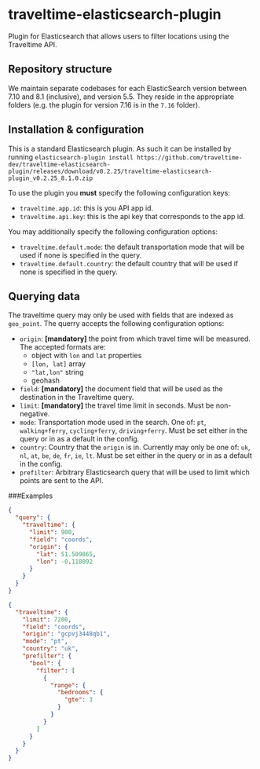 # traveltime-elasticsearch-plugin
Plugin for Elasticsearch that allows users to filter locations using the Traveltime API.

## Repository structure
We maintain separate codebases for each ElasticSearch version between 7.10 and 8.1 (inclusive), and version 5.5. They reside in the appropriate folders (e.g. the plugin for version 7.16 is in the `7.16` folder).

## Installation & configuration 
This is a standard Elasticsearch plugin. As such it can be installed by running `elasticsearch-plugin install https://github.com/traveltime-dev/traveltime-elasticsearch-plugin/releases/download/v0.2.25/traveltime-elasticsearch-plugin_v0.2.25_8.1.0.zip`

To use the plugin you **must** specify the following configuration keys:
 - `traveltime.app.id`: this is you API app id.
 - `traveltime.api.key`: this is the api key that corresponds to the app id.

You may additionally specify the following configuration options:
 - `traveltime.default.mode`: the default transportation mode that will be used if none is specified in the query.
 - `traveltime.default.country`: the default country that  will be used if none is specified in the query.
 
## Querying data
The traveltime query may only be used with fields that are indexed as `geo_point`. The querry accepts the following configuration options:
- `origin`: **[mandatory]** the point from which travel time will be measured. The accepted formats are:
    - object with `lon` and `lat` properties
    - `[lon, lat]` array
    - `"lat,lon"` string
    - geohash
- `field`: **[mandatory]** the document field that will be used as the destination in the Traveltime query.
- `limit`: **[mandatory]** the travel time limit in seconds. Must be non-negative.
- `mode`: Transportation mode used in the search. One of: `pt`, `walking+ferry`, `cycling+ferry`, `driving+ferry`. Must be set either in the query or in as a default in the config.
- `country`: Country that the `origin` is in. Currently may only be one of: `uk`, `nl`, `at`, `be`, `de`, `fr`, `ie`, `lt`. Must be set either in the query or in as a default in the config.
- `prefilter`: Arbitrary Elasticsearch query that will be used to limit which points are sent to the API.

###Examples

```json
{
  "query": {
    "traveltime": {
      "limit": 900,
      "field": "coords",
      "origin": {
        "lat": 51.509865,
        "lon": -0.118092
      }
    }
  }
}    
```

```json
{
  "traveltime": {
    "limit": 7200,
    "field": "coords",
    "origin": "gcpvj3448qb1",
    "mode": "pt",
    "country": "uk",
    "prefilter": {
      "bool": {
        "filter": [
          {
            "range": {
              "bedrooms": {
                "gte": 3
              }
            }
          }
        ]
      }
    }
  }
}
```
